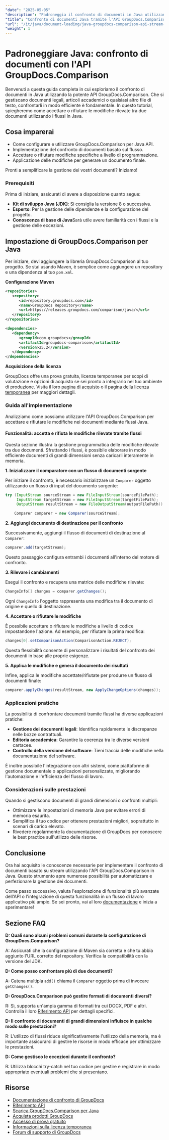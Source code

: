 ```yaml
---
"date": "2025-05-05"
"description": "Padroneggia il confronto di documenti in Java utilizzando la potente API GroupDocs.Comparison. Scopri tecniche basate su flussi per una gestione efficiente di documenti legali, accademici e software."
"title": "Confronto di documenti Java tramite l'API GroupDocs.Comparison&#58; un approccio basato su flussi"
"url": "/it/java/document-loading/java-groupdocs-comparison-api-stream-document-compare/"
"weight": 1
---
```


# Padroneggiare Java: confronto di documenti con l'API GroupDocs.Comparison

Benvenuti a questa guida completa in cui esploriamo il confronto di documenti in Java utilizzando la potente API GroupDocs.Comparison. Che si gestiscano documenti legali, articoli accademici o qualsiasi altro file di testo, confrontarli in modo efficiente è fondamentale. In questo tutorial, spiegheremo come accettare o rifiutare le modifiche rilevate tra due documenti utilizzando i flussi in Java.

## Cosa imparerai

- Come configurare e utilizzare GroupDocs.Comparison per Java API.
- Implementazione del confronto di documenti basato sul flusso.
- Accettare o rifiutare modifiche specifiche a livello di programmazione.
- Applicazione delle modifiche per generare un documento finale.

Pronti a semplificare la gestione dei vostri documenti? Iniziamo!

### Prerequisiti

Prima di iniziare, assicurati di avere a disposizione quanto segue:

- **Kit di sviluppo Java (JDK)**: Si consiglia la versione 8 o successiva.
- **Esperto**: Per la gestione delle dipendenze e la configurazione del progetto.
- **Conoscenza di base di Java**Sarà utile avere familiarità con i flussi e la gestione delle eccezioni.

## Impostazione di GroupDocs.Comparison per Java

Per iniziare, devi aggiungere la libreria GroupDocs.Comparison al tuo progetto. Se stai usando Maven, è semplice come aggiungere un repository e una dipendenza al tuo `pom.xml`.

**Configurazione Maven**

```xml
<repositories>
   <repository>
      <id>repository.groupdocs.com</id>
      <name>GroupDocs Repository</name>
      <url>https://releases.groupdocs.com/comparison/java/</url>
   </repository>
</repositories>

<dependencies>
   <dependency>
      <groupId>com.groupdocs</groupId>
      <artifactId>groupdocs-comparison</artifactId>
      <version>25.2</version>
   </dependency>
</dependencies>
```

**Acquisizione della licenza**

GroupDocs offre una prova gratuita, licenze temporanee per scopi di valutazione e opzioni di acquisto se sei pronto a integrarlo nel tuo ambiente di produzione. Visita il loro [pagina di acquisto](https://purchase.groupdocs.com/buy) o il [pagina della licenza temporanea](https://purchase.groupdocs.com/temporary-license/) per maggiori dettagli.

### Guida all'implementazione

Analizziamo come possiamo utilizzare l'API GroupDocs.Comparison per accettare e rifiutare le modifiche nei documenti mediante flussi Java.

#### Funzionalità: accetta e rifiuta le modifiche rilevate tramite flussi

Questa sezione illustra la gestione programmatica delle modifiche rilevate tra due documenti. Sfruttando i flussi, è possibile elaborare in modo efficiente documenti di grandi dimensioni senza caricarli interamente in memoria.

**1. Inizializzare il comparatore con un flusso di documenti sorgente**

Per iniziare il confronto, è necessario inizializzare un `Comparer` oggetto utilizzando un flusso di input del documento sorgente:

```java
try (InputStream sourceStream = new FileInputStream(sourceFilePath);
     InputStream targetStream = new FileInputStream(targetFilePath);
     OutputStream resultStream = new FileOutputStream(outputFilePath)) {

    Comparer comparer = new Comparer(sourceStream);
```

**2. Aggiungi documento di destinazione per il confronto**

Successivamente, aggiungi il flusso di documenti di destinazione al `Comparer`:

```java
comparer.add(targetStream);
```

Questo passaggio configura entrambi i documenti all'interno del motore di confronto.

**3. Rilevare i cambiamenti**

Esegui il confronto e recupera una matrice delle modifiche rilevate:

```java
ChangeInfo[] changes = comparer.getChanges();
```

Ogni `ChangeInfo` l'oggetto rappresenta una modifica tra il documento di origine e quello di destinazione.

**4. Accettare o rifiutare le modifiche**

È possibile accettare o rifiutare le modifiche a livello di codice impostandone l'azione. Ad esempio, per rifiutare la prima modifica:

```java
changes[0].setComparisonAction(ComparisonAction.REJECT);
```

Questa flessibilità consente di personalizzare i risultati del confronto dei documenti in base alle proprie esigenze.

**5. Applica le modifiche e genera il documento dei risultati**

Infine, applica le modifiche accettate/rifiutate per produrre un flusso di documenti finale:

```java
comparer.applyChanges(resultStream, new ApplyChangeOptions(changes));
```

### Applicazioni pratiche

La possibilità di confrontare documenti tramite flussi ha diverse applicazioni pratiche:

- **Gestione dei documenti legali**: Identifica rapidamente le discrepanze nelle bozze contrattuali.
- **Editoria accademica**: Garantire la coerenza tra le diverse versioni cartacee.
- **Controllo della versione del software**: Tieni traccia delle modifiche nella documentazione del software.

È inoltre possibile l'integrazione con altri sistemi, come piattaforme di gestione documentale o applicazioni personalizzate, migliorando l'automazione e l'efficienza del flusso di lavoro.

### Considerazioni sulle prestazioni

Quando si gestiscono documenti di grandi dimensioni o confronti multipli:

- Ottimizzare le impostazioni di memoria Java per evitare errori di memoria esaurita.
- Semplifica il tuo codice per ottenere prestazioni migliori, soprattutto in scenari di carico elevato.
- Rivedere regolarmente la documentazione di GroupDocs per conoscere le best practice sull'utilizzo delle risorse.

## Conclusione

Ora hai acquisito le conoscenze necessarie per implementare il confronto di documenti basato su stream utilizzando l'API GroupDocs.Comparison in Java. Questo strumento apre numerose possibilità per automatizzare e perfezionare la gestione dei documenti.

Come passo successivo, valuta l'esplorazione di funzionalità più avanzate dell'API o l'integrazione di questa funzionalità in un flusso di lavoro applicativo più ampio. Se sei pronto, vai al loro [documentazione](https://docs.groupdocs.com/comparison/java/) e inizia a sperimentare!

## Sezione FAQ

**D: Quali sono alcuni problemi comuni durante la configurazione di GroupDocs.Comparison?**

A: Assicurati che la configurazione di Maven sia corretta e che tu abbia aggiunto l'URL corretto del repository. Verifica la compatibilità con la versione del JDK.

**D: Come posso confrontare più di due documenti?**

A: Catena multipla `add()` chiama il `Comparer` oggetto prima di invocare `getChanges()`.

**D: GroupDocs.Comparison può gestire formati di documenti diversi?**

R: Sì, supporta un'ampia gamma di formati tra cui DOCX, PDF e altri. Controlla il loro [Riferimento API](https://reference.groupdocs.com/comparison/java/) per dettagli specifici.

**D: Il confronto di documenti di grandi dimensioni influisce in qualche modo sulle prestazioni?**

R: L'utilizzo di flussi riduce significativamente l'utilizzo della memoria, ma è importante assicurarsi di gestire le risorse in modo efficace per ottimizzare le prestazioni.

**D: Come gestisco le eccezioni durante il confronto?**

R: Utilizza blocchi try-catch nel tuo codice per gestire e registrare in modo appropriato eventuali problemi che si presentano.

## Risorse

- [Documentazione di confronto di GroupDocs](https://docs.groupdocs.com/comparison/java/)
- [Riferimento API](https://reference.groupdocs.com/comparison/java/)
- [Scarica GroupDocs.Comparison per Java](https://releases.groupdocs.com/comparison/java/)
- [Acquista prodotti GroupDocs](https://purchase.groupdocs.com/buy)
- [Accesso di prova gratuito](https://releases.groupdocs.com/comparison/java/)
- [Informazioni sulla licenza temporanea](https://purchase.groupdocs.com/temporary-license/)
- [Forum di supporto di GroupDocs](https://forum.groupdocs.com/c/comparison)